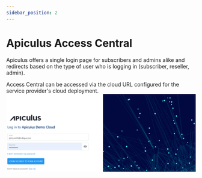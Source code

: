 ```yaml
---
sidebar_position: 2
---
```

# Apiculus Access Central

Apiculus offers a single login page for subscribers and admins alike and redirects based on the type of user who is logging in (subscriber, reseller, admin).

Access Central can be accessed via the cloud URL configured for the service provider's cloud deployment.
![Apiculus Central](ApiculusCentral.png)





